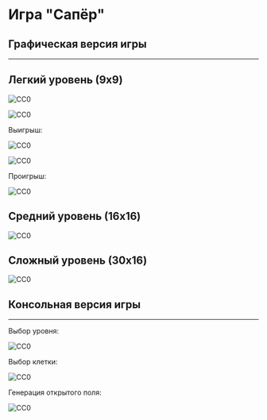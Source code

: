 Игра "Сапёр"
===================================

Графическая версия игры
-----------------------------------
___________________________________

Легкий уровень (9x9)
-----------------------------------

![CC0](https://github.com/Panchenko-Vlad/java-lessons/blob/master/Minesweeper/src/Screenshots/easy1.png)

![CC0](https://github.com/Panchenko-Vlad/java-lessons/blob/master/Minesweeper/src/Screenshots/easy2.png)

Выигрыш:

![CC0](https://github.com/Panchenko-Vlad/java-lessons/blob/master/Minesweeper/src/Screenshots/easy3.png)

![CC0](https://github.com/Panchenko-Vlad/java-lessons/blob/master/Minesweeper/src/Screenshots/easy4.png)

Проигрыш:

![CC0](https://github.com/Panchenko-Vlad/java-lessons/blob/master/Minesweeper/src/Screenshots/easy5.png)

Средний уровень (16x16)
-----------------------------------

![CC0](https://github.com/Panchenko-Vlad/java-lessons/blob/master/Minesweeper/src/Screenshots/medium1.png)

Сложный уровень (30x16)
-----------------------------------

![CC0](https://github.com/Panchenko-Vlad/java-lessons/blob/master/Minesweeper/src/Screenshots/expert1.png)

Консольная версия игры
-----------------------------------
___________________________________

Выбор уровня:

![CC0](https://github.com/Panchenko-Vlad/java-lessons/blob/master/Minesweeper/src/Screenshots/console1.png)

Выбор клетки:

![CC0](https://github.com/Panchenko-Vlad/java-lessons/blob/master/Minesweeper/src/Screenshots/console2.png)

Генерация открытого поля:

![CC0](https://github.com/Panchenko-Vlad/java-lessons/blob/master/Minesweeper/src/Screenshots/console3.png)
